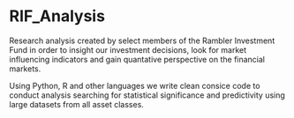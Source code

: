 RIF_Analysis
===========================
Research analysis created by select members of the Rambler Investment Fund in order to insight our investment decisions,
look for market influencing indicators and gain quantative perspective on the financial markets.

Using Python, R and other languages we write clean consice code to conduct analysis searching for statistical significance
and predictivity using large datasets from all asset classes.
